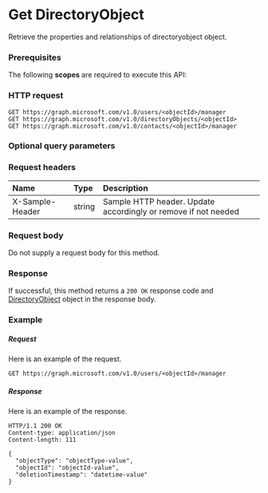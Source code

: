 # Get DirectoryObject

Retrieve the properties and relationships of directoryobject object.
### Prerequisites
The following **scopes** are required to execute this API: 
### HTTP request
<!-- { "blockType": "ignored" } -->
```http
GET https://graph.microsoft.com/v1.0/users/<objectId>/manager
GET https://graph.microsoft.com/v1.0/directoryObjects/<objectId>
GET https://graph.microsoft.com/v1.0/contacts/<objectId>/manager
```
### Optional query parameters

### Request headers
| Name       | Type | Description|
|:-----------|:------|:----------|
| X-Sample-Header  | string  | Sample HTTP header. Update accordingly or remove if not needed|

### Request body
Do not supply a request body for this method.
### Response
If successful, this method returns a `200 OK` response code and [DirectoryObject](../resources/directoryobject.md) object in the response body.
### Example
##### Request
Here is an example of the request.
<!-- {
  "blockType": "request",
  "name": "get_directoryobject"
}-->
```http
GET https://graph.microsoft.com/v1.0/users/<objectId>/manager
```
##### Response
Here is an example of the response.
<!-- {
  "blockType": "response",
  "truncated": false,
  "@odata.type": "microsoft.graph.directoryobject"
} -->
```http
HTTP/1.1 200 OK
Content-type: application/json
Content-length: 111

{
  "objectType": "objectType-value",
  "objectId": "objectId-value",
  "deletionTimestamp": "datetime-value"
}
```

<!-- uuid: 8fcb5dbc-d5aa-4681-8e31-b001d5168d79
2015-10-25 14:57:30 UTC -->
<!-- {
  "type": "#page.annotation",
  "description": "Get DirectoryObject",
  "keywords": "",
  "section": "documentation",
  "tocPath": ""
}-->
